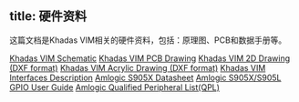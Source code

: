 title: 硬件资料
---

这篇文档是Khadas VIM相关的硬件资料，包括：原理图、PCB和数据手册等。

[Khadas VIM Schematic](http://www.mediafire.com/file/g23br7h202o8g8r/Vim_V12_Sch.pdf)
[Khadas VIM PCB Drawing](http://www.mediafire.com/file/grcfvpoe6k5g4mi/Vim_V12_Silk.pdf)
[Khadas VIM 2D Drawing (DXF format)](http://www.mediafire.com/file/u6d9amb2904ctnm/Vim.dxf)
[Khadas VIM Acrylic Drawing (DXF format)](http://www.mediafire.com/file/5dhgmljjxjfpf33/Vim_Acrylic_top-bottom.7z)
[Khadas VIM Interfaces Description](http://docs.khadas.com/basics/VimInterfaces/)
[Amlogic S905X Datasheet](http://www.mediafire.com/file/5bpt054va5ut7v9/S905X_Datasheet_V0.3_20170314publicversion-Wesion.pdf)
[Amlogic S905X/S905L GPIO User Guide](http://www.mediafire.com/file/sj8doy9vcsgg290/Amlogic_S905X_S905L_GPIO_User_Guide_V0.2-Wesion.pdf)
[Amlogic Qualified Peripheral List(QPL)](http://www.mediafire.com/file/lm472dag03ddeku/Amlogic_STB_Release_V3.3_QPL20170609-Wesion.pdf)

